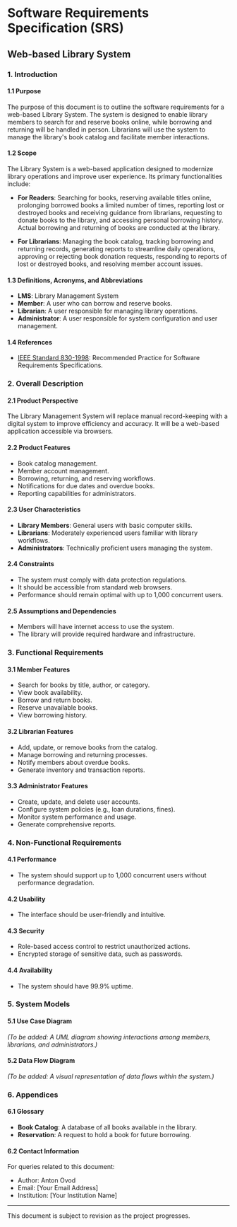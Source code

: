 # Software Requirements Specification (SRS)

## Web-based Library System

### 1. Introduction
#### 1.1 Purpose
The purpose of this document is to outline the software requirements 
for a web-based Library System. 
The system is designed to enable library members to search for and reserve books online, 
while borrowing and returning will be handled in person. 
Librarians will use the system to manage the library's book catalog 
and facilitate member interactions.


#### 1.2 Scope
The Library System is a web-based application designed to modernize library operations and improve user experience. 
Its primary functionalities include:

- **For Readers**: Searching for books, reserving available titles online, 
    prolonging borrowed books a limited number of times, 
    reporting lost or destroyed books and receiving guidance from librarians, 
    requesting to donate books to the library, 
    and accessing personal borrowing history. 
    Actual borrowing and returning of books are conducted at the library.

- **For Librarians**: Managing the book catalog, 
    tracking borrowing and returning records, 
    generating reports to streamline daily operations, 
    approving or rejecting book donation requests, 
    responding to reports of lost or destroyed books, 
    and resolving member account issues.

#### 1.3 Definitions, Acronyms, and Abbreviations
- **LMS**: Library Management System
- **Member**: A user who can borrow and reserve books.
- **Librarian**: A user responsible for managing library operations.
- **Administrator**: A user responsible for system configuration and user management.

#### 1.4 References
- [IEEE Standard 830-1998](https://ieeexplore.ieee.org/document/73053): Recommended Practice for Software Requirements Specifications.

### 2. Overall Description
#### 2.1 Product Perspective
The Library Management System will replace manual record-keeping with a digital system to improve efficiency and accuracy. It will be a web-based application accessible via browsers.

#### 2.2 Product Features
- Book catalog management.
- Member account management.
- Borrowing, returning, and reserving workflows.
- Notifications for due dates and overdue books.
- Reporting capabilities for administrators.

#### 2.3 User Characteristics
- **Library Members**: General users with basic computer skills.
- **Librarians**: Moderately experienced users familiar with library workflows.
- **Administrators**: Technically proficient users managing the system.

#### 2.4 Constraints
- The system must comply with data protection regulations.
- It should be accessible from standard web browsers.
- Performance should remain optimal with up to 1,000 concurrent users.

#### 2.5 Assumptions and Dependencies
- Members will have internet access to use the system.
- The library will provide required hardware and infrastructure.

### 3. Functional Requirements
#### 3.1 Member Features
- Search for books by title, author, or category.
- View book availability.
- Borrow and return books.
- Reserve unavailable books.
- View borrowing history.

#### 3.2 Librarian Features
- Add, update, or remove books from the catalog.
- Manage borrowing and returning processes.
- Notify members about overdue books.
- Generate inventory and transaction reports.

#### 3.3 Administrator Features
- Create, update, and delete user accounts.
- Configure system policies (e.g., loan durations, fines).
- Monitor system performance and usage.
- Generate comprehensive reports.

### 4. Non-Functional Requirements
#### 4.1 Performance
- The system should support up to 1,000 concurrent users without performance degradation.

#### 4.2 Usability
- The interface should be user-friendly and intuitive.

#### 4.3 Security
- Role-based access control to restrict unauthorized actions.
- Encrypted storage of sensitive data, such as passwords.

#### 4.4 Availability
- The system should have 99.9% uptime.

### 5. System Models
#### 5.1 Use Case Diagram
_(To be added: A UML diagram showing interactions among members, librarians, and administrators.)_

#### 5.2 Data Flow Diagram
_(To be added: A visual representation of data flows within the system.)_

### 6. Appendices
#### 6.1 Glossary
- **Book Catalog**: A database of all books available in the library.
- **Reservation**: A request to hold a book for future borrowing.

#### 6.2 Contact Information
For queries related to this document:
- Author: Anton Ovod
- Email: [Your Email Address]
- Institution: [Your Institution Name]

---
This document is subject to revision as the project progresses.
